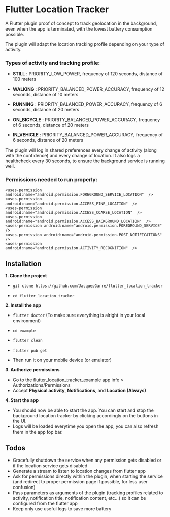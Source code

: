 
  

# Flutter Location Tracker

A Flutter plugin proof of concept to track geolocation in the background, even when the app is terminated, with the lowest battery consumption possible.

  

The plugin will adapt the location tracking profile depending on your type of activity.

### Types of activity and tracking profile:

-  **STILL** : PRIORITY_LOW_POWER, frequency of 120 seconds, distance of 100 meters

-  **WALKING** : PRIORITY_BALANCED_POWER_ACCURACY, frequency of 12 seconds, distance of 10 meters

-  **RUNNING** : PRIORITY_BALANCED_POWER_ACCURACY, frequency of 6 seconds, distance of 20 meters

-  **ON_BICYCLE** : PRIORITY_BALANCED_POWER_ACCURACY, frequency of 6 seconds, distance of 20 meters

-  **IN_VEHICLE** : PRIORITY_BALANCED_POWER_ACCURACY, frequency of 6 seconds, distance of 20 meters


The plugin will log in shared preferences every change of activity (along with the confidence) and every change of location. It also logs a healthcheck every 30 seconds, to ensure the background service is running well.

### Permissions needed to run properly:
```
<uses-permission android:name="android.permission.FOREGROUND_SERVICE_LOCATION"  />
<uses-permission android:name="android.permission.ACCESS_FINE_LOCATION"  />
<uses-permission android:name="android.permission.ACCESS_COARSE_LOCATION"  />
<uses-permission android:name="android.permission.ACCESS_BACKGROUND_LOCATION"  />
<uses-permission android:name="android.permission.FOREGROUND_SERVICE"  />
<uses-permission android:name="android.permission.POST_NOTIFICATIONS"  />
<uses-permission android:name="android.permission.ACTIVITY_RECOGNITION"  />
```

## Installation

  

**1. Clone the project**

-  `git clone https://github.com/JacquesGarre/flutter_location_tracker`

-  `cd flutter_location_tracker`

**2. Install the app**

-  `flutter doctor` (To make sure everything is alright in your local environment)

-  `cd example`

-  `flutter clean`

-  `flutter pub get`

- Then run it on your mobile device (or emulator)

**3. Authorize permissions**

- Go to the flutter_location_tracker_example app info > Authorizations/Permissions
- Accept **Physical activity**, **Notifications**, and **Location (Always)**

**4. Start the app**

- You should now be able to start the app. You can start and stop the background location tracker by clicking accordingly on the buttons in the UI. 
- Logs will be loaded everytime you open the app, you can also refresh them in the app top bar.


## Todos
- Gracefully shutdown the service when any permission gets disabled or if the location service gets disabled
- Generate a stream to listen to location changes from flutter app
- Ask for permissions directly within the plugin, when starting the service (and redirect to proper permission page if possible, for less user confusion)
- Pass parameters as arguments of the plugin (tracking profiles related to activity, notification title, notification content, etc...) so it can be configured from the flutter app
- Keep only use useful logs to save more battery
